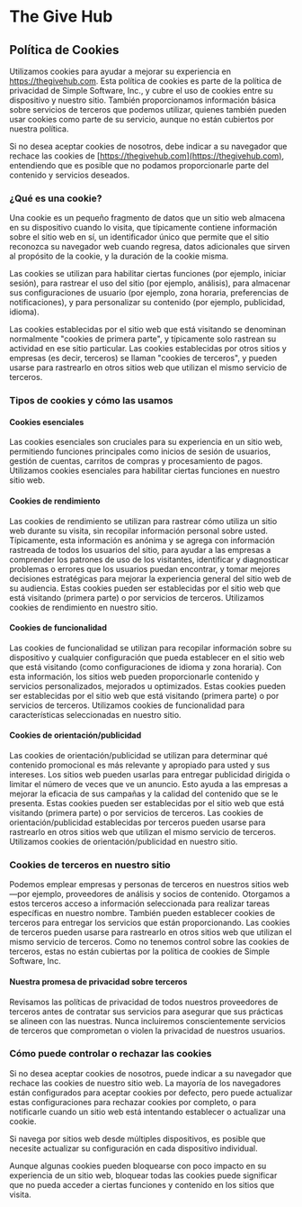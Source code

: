 # The Give Hub

## Política de Cookies

Utilizamos cookies para ayudar a mejorar su experiencia en <https://thegivehub.com>. Esta política de cookies es parte de la política de privacidad de Simple Software, Inc., y cubre el uso de cookies entre su dispositivo y nuestro sitio. También proporcionamos información básica sobre servicios de terceros que podemos utilizar, quienes también pueden usar cookies como parte de su servicio, aunque no están cubiertos por nuestra política.

Si no desea aceptar cookies de nosotros, debe indicar a su navegador que rechace las cookies de [https://thegivehub.com](https://thegivehub.com), entendiendo que es posible que no podamos proporcionarle parte del contenido y servicios deseados.

### ¿Qué es una cookie?

Una cookie es un pequeño fragmento de datos que un sitio web almacena en su dispositivo cuando lo visita, que típicamente contiene información sobre el sitio web en sí, un identificador único que permite que el sitio reconozca su navegador web cuando regresa, datos adicionales que sirven al propósito de la cookie, y la duración de la cookie misma.

Las cookies se utilizan para habilitar ciertas funciones (por ejemplo, iniciar sesión), para rastrear el uso del sitio (por ejemplo, análisis), para almacenar sus configuraciones de usuario (por ejemplo, zona horaria, preferencias de notificaciones), y para personalizar su contenido (por ejemplo, publicidad, idioma).

Las cookies establecidas por el sitio web que está visitando se denominan normalmente "cookies de primera parte", y típicamente solo rastrean su actividad en ese sitio particular. Las cookies establecidas por otros sitios y empresas (es decir, terceros) se llaman "cookies de terceros", y pueden usarse para rastrearlo en otros sitios web que utilizan el mismo servicio de terceros.

### Tipos de cookies y cómo las usamos

#### Cookies esenciales

Las cookies esenciales son cruciales para su experiencia en un sitio web, permitiendo funciones principales como inicios de sesión de usuarios, gestión de cuentas, carritos de compras y procesamiento de pagos. Utilizamos cookies esenciales para habilitar ciertas funciones en nuestro sitio web.

#### Cookies de rendimiento

Las cookies de rendimiento se utilizan para rastrear cómo utiliza un sitio web durante su visita, sin recopilar información personal sobre usted. Típicamente, esta información es anónima y se agrega con información rastreada de todos los usuarios del sitio, para ayudar a las empresas a comprender los patrones de uso de los visitantes, identificar y diagnosticar problemas o errores que los usuarios puedan encontrar, y tomar mejores decisiones estratégicas para mejorar la experiencia general del sitio web de su audiencia. Estas cookies pueden ser establecidas por el sitio web que está visitando (primera parte) o por servicios de terceros. Utilizamos cookies de rendimiento en nuestro sitio.

#### Cookies de funcionalidad

Las cookies de funcionalidad se utilizan para recopilar información sobre su dispositivo y cualquier configuración que pueda establecer en el sitio web que está visitando (como configuraciones de idioma y zona horaria). Con esta información, los sitios web pueden proporcionarle contenido y servicios personalizados, mejorados u optimizados. Estas cookies pueden ser establecidas por el sitio web que está visitando (primera parte) o por servicios de terceros. Utilizamos cookies de funcionalidad para características seleccionadas en nuestro sitio.

#### Cookies de orientación/publicidad

Las cookies de orientación/publicidad se utilizan para determinar qué contenido promocional es más relevante y apropiado para usted y sus intereses. Los sitios web pueden usarlas para entregar publicidad dirigida o limitar el número de veces que ve un anuncio. Esto ayuda a las empresas a mejorar la eficacia de sus campañas y la calidad del contenido que se le presenta. Estas cookies pueden ser establecidas por el sitio web que está visitando (primera parte) o por servicios de terceros. Las cookies de orientación/publicidad establecidas por terceros pueden usarse para rastrearlo en otros sitios web que utilizan el mismo servicio de terceros. Utilizamos cookies de orientación/publicidad en nuestro sitio.

### Cookies de terceros en nuestro sitio

Podemos emplear empresas y personas de terceros en nuestros sitios web—por ejemplo, proveedores de análisis y socios de contenido. Otorgamos a estos terceros acceso a información seleccionada para realizar tareas específicas en nuestro nombre. También pueden establecer cookies de terceros para entregar los servicios que están proporcionando. Las cookies de terceros pueden usarse para rastrearlo en otros sitios web que utilizan el mismo servicio de terceros. Como no tenemos control sobre las cookies de terceros, estas no están cubiertas por la política de cookies de Simple Software, Inc.

#### Nuestra promesa de privacidad sobre terceros

Revisamos las políticas de privacidad de todos nuestros proveedores de terceros antes de contratar sus servicios para asegurar que sus prácticas se alineen con las nuestras. Nunca incluiremos conscientemente servicios de terceros que comprometan o violen la privacidad de nuestros usuarios.

### Cómo puede controlar o rechazar las cookies

Si no desea aceptar cookies de nosotros, puede indicar a su navegador que rechace las cookies de nuestro sitio web. La mayoría de los navegadores están configurados para aceptar cookies por defecto, pero puede actualizar estas configuraciones para rechazar cookies por completo, o para notificarle cuando un sitio web está intentando establecer o actualizar una cookie.

Si navega por sitios web desde múltiples dispositivos, es posible que necesite actualizar su configuración en cada dispositivo individual.

Aunque algunas cookies pueden bloquearse con poco impacto en su experiencia de un sitio web, bloquear todas las cookies puede significar que no pueda acceder a ciertas funciones y contenido en los sitios que visita.
